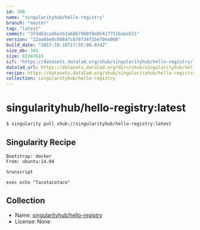 ```yaml
---
id: 390
name: "singularityhub/hello-registry"
branch: "master"
tag: "latest"
commit: "3f4d63cadba1b3a6867868f9a85417751baba521"
version: "22aa66e0c80847c676f34f35e70ea066"
build_date: "2017-10-18T17:55:06.034Z"
size_mb: 341
size: 65347615
sif: "https://datasets.datalad.org/shub/singularityhub/hello-registry/latest/2017-10-18-3f4d63ca-22aa66e0/22aa66e0c80847c676f34f35e70ea066.simg"
datalad_url: https://datasets.datalad.org?dir=/shub/singularityhub/hello-registry/latest/2017-10-18-3f4d63ca-22aa66e0/
recipe: https://datasets.datalad.org/shub/singularityhub/hello-registry/latest/2017-10-18-3f4d63ca-22aa66e0/Singularity
collection: singularityhub/hello-registry
---
```


# singularityhub/hello-registry:latest

```bash
$ singularity pull shub://singularityhub/hello-registry:latest
```

## Singularity Recipe

```singularity
Bootstrap: docker
From: ubuntu:14.04

%runscript

exec echo "Tacotacotaco"
```

## Collection

 - Name: [singularityhub/hello-registry](https://github.com/singularityhub/hello-registry)
 - License: None

